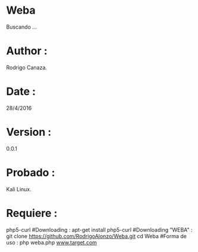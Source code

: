 # Weba
Buscando ... 
# Author : 
Rodrigo Canaza.
# Date : 
28/4/2016
# Version : 
0.0.1
# Probado : 
Kali Linux.
# Requiere : 
php5-curl 
#Downloading : 
apt-get install php5-curl
#Downloading "WEBA" : 
git clone https://github.com/RodrigoAlonzo/Weba.git
cd Weba
#Forma de uso : 
php weba.php www.target.com
